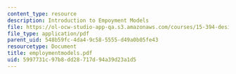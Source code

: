 ```yaml
---
content_type: resource
description: Introduction to Empoyment Models
file: https://ol-ocw-studio-app-qa.s3.amazonaws.com/courses/15-394-designing-and-leading-the-entrepreneurial-organization-spring-2003/5997731c97b8dd28717d94a39d23a1d5_employmentmodels.pdf
file_type: application/pdf
parent_uid: 548b59fc-4da4-9c58-5555-d49a0b05fe43
resourcetype: Document
title: employmentmodels.pdf
uid: 5997731c-97b8-dd28-717d-94a39d23a1d5
---
```

